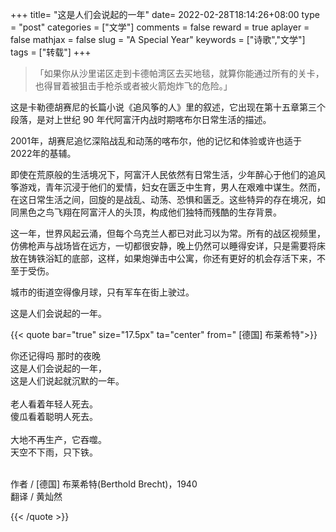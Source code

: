 +++
title= "这是人们会说起的一年"
date= 2022-02-28T18:14:26+08:00
type = "post"
categories = ["文学"]
comments = false
reward = true
aplayer = false
mathjax = false
slug = "A Special Year"
keywords = ["诗歌","文学"]
tags = ["转载"]
+++

> 「如果你从沙里诺区走到卡德帕湾区去买地毯，就算你能通过所有的关卡，也得冒着被狙击手枪杀或者被火箭炮炸飞的危险。」

这是卡勒德胡赛尼的长篇小说《追风筝的人》里的叙述，它出现在第十五章第三个段落，是对上世纪 90 年代阿富汗内战时期喀布尔日常生活的描述。

2001年，胡赛尼追忆深陷战乱和动荡的喀布尔，他的记忆和体验或许也适于 2022年的基辅。

即使在荒原般的生活境况下，阿富汗人民依然有日常生活，少年醉心于他们的追风筝游戏，青年沉浸于他们的爱情，妇女在匮乏中生育，男人在艰难中谋生。然而，在这日常生活之间，回旋的是战乱、动荡、恐惧和匮乏。这些特异的存在境况，如同黑色之鸟飞翔在阿富汗人的头顶，构成他们独特而残酷的生存背景。

这一年，世界风起云涌，但每个乌克兰人都已对此习以为常。所有的战区视频里，仿佛枪声与战场皆在远方，一切都很安静，晚上仍然可以睡得安详，只是需要将床放在铸铁浴缸的底部，这样，如果炮弹击中公寓，你还有更好的机会存活下来，不至于受伤。

城市的街道空得像月球，只有军车在街上驶过。

这是人们会说起的一年。

<!--more-->

{{< quote bar="true" size="17.5px"  ta="center" from=" [德国] 布莱希特">}}

你还记得吗 那时的夜晚<br>
这是人们会说起的一年，<br>
这是人们说起就沉默的一年。<br><br>
老人看着年轻人死去。<br>
傻瓜看着聪明人死去。<br><br>
大地不再生产，它吞噬。<br>
天空不下雨，只下铁。<br><br>

作者 / [德国] 布莱希特(Berthold Brecht)，1940<br>
翻译 / 黄灿然

{{< /quote >}}
